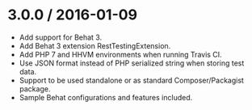 3.0.0 / 2016-01-09
==================

  * Add support for Behat 3.
  * Add Behat 3 extension RestTestingExtension.
  * Add PHP 7 and HHVM environments when running Travis CI.
  * Use JSON format instead of PHP serialized string when storing test data.
  * Support to be used standalone or as standard Composer/Packagist package.
  * Sample Behat configurations and features included.
